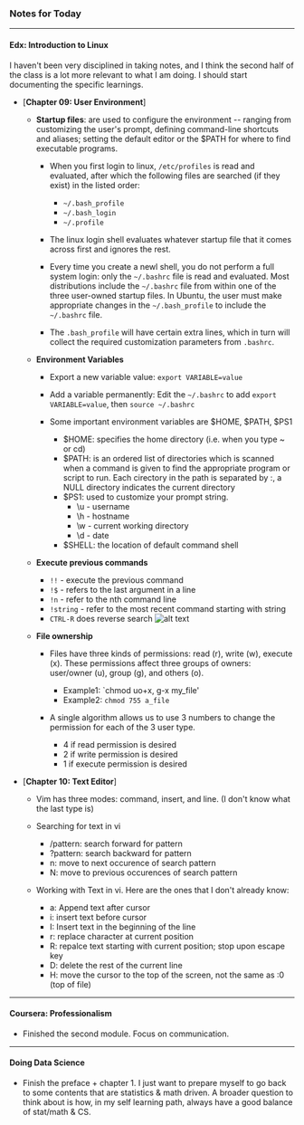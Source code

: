 ### Notes for Today

---
#### Edx: Introduction to Linux

I haven't been very disciplined in taking notes, and I think the second half of the class is a lot more relevant to what I am doing. I should start documenting the specific learnings.

* [**Chapter 09: User Environment**]

	* **Startup files**: are used to configure the environment -- ranging from customizing the user's prompt, defining command-line shortcuts and aliases; setting the default editor or the $PATH for where to find executable programs.

		* When you first login to linux, `/etc/profiles` is read and evaluated, after which the following files are searched (if they exist) in the listed order:

			* `~/.bash_profile`
			* `~/.bash_login`
			* `~/.profile`

		* The linux login shell evaluates whatever startup file that it comes across first and ignores the rest.

		* Every time you create a newl shell, you do not perform a full system login: only the `~/.bashrc` file is read and evaluated. Most distributions include the `~/.bashrc` file from within one of the three user-owned startup files. In Ubuntu, the user must make appropriate changes in the `~/.bash_profile` to include the `~/.bashrc` file.

		* The `.bash_profile` will have certain extra lines, which in turn will collect the required customization parameters from `.bashrc`.

	* **Environment Variables**

		* Export a new variable value: `export VARIABLE=value`
		* Add a variable permanently: Edit the `~/.bashrc` to add `export VARIABLE=value`, then `source ~/.bashrc`

		* Some important environment variables are $HOME, $PATH, $PS1
			* $HOME: specifies the home directory (i.e. when you type ~ or cd)
			* $PATH: is an ordered list of directories which is scanned when a command is given to find the appropriate program or script to run. Each cirectory in the path is separated by :, a NULL directory indicates the current directory
			* $PS1: used to customize your prompt string. 
				* \u - username
				* \h - hostname
				* \w - current working directory
				* \d - date
			* $SHELL: the location of default command shell

	* **Execute previous commands**

		* `!!` - execute the previous command
		* `!$` - refers to the last argument in a line 
		* `!n` - refer to the nth command line
		* `!string` - refer to the most recent command starting with string
		* `CTRL-R` does reverse search
		![alt text](https://github.com/robert8138/Calendar_Notes/blob/master/images/shell_keyboard_shortcut.png)

	* **File ownership**

		* Files have three kinds of permissions: read (r), write (w), execute (x). These permissions affect three groups of owners: user/owner (u), group (g), and others (o).

			* Example1: `chmod uo+x, g-x my_file'
			* Example2: `chmod 755 a_file`

		* A single algorithm allows us to use 3 numbers to change the permission for each of the 3 user type.

			* 4 if read permission is desired
			* 2 if write permission is desired
			* 1 if execute permission is desired

* [**Chapter 10: Text Editor**]

	* Vim has three modes: command, insert, and line. (I don't know what the last type is)
	
	* Searching for text in vi
		* /pattern: search forward for pattern
		* ?pattern: search backward for pattern
		* n: move to next occurence of search pattern
		* N: move to previous occurences of search pattern
	
	* Working with Text in vi. Here are the ones that I don't already know:
		* a: Append text after cursor
		* i: insert text before cursor
		* I: Insert text in the beginning of the line
		* r: replace character at current position
		* R: repalce text starting with current position; stop upon escape key
		* D: delete the rest of the current line
		* H: move the cursor to the top of the screen, not the same as :0 (top of file)

---
#### Coursera: Professionalism

* Finished the second module. Focus on communication.

---
#### Doing Data Science

* Finish the preface + chapter 1. I just want to prepare myself to go back to some contents that are statistics & math driven. A broader question to think about is how, in my self learning path, always have a good balance of stat/math & CS.

